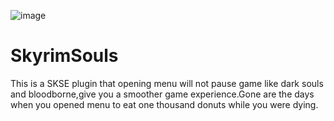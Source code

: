 ![image](https://github.com/kassent/SkyrimSouls/raw/master/skyrimsouls.jpg)
# SkyrimSouls
This is a SKSE plugin that opening menu will not pause game like dark souls and bloodborne,give you a smoother game experience.Gone are the days when you opened menu to eat one thousand donuts while you were dying.
